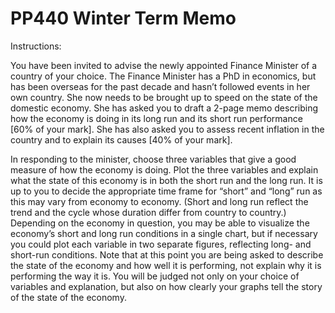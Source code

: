 # PP440 Winter Term Memo 

Instructions:

You have been invited to advise the newly appointed Finance Minister of a country of your
choice. The Finance Minister has a PhD in economics, but has been overseas for the past
decade and hasn’t followed events in her own country. She now needs to be brought up to
speed on the state of the domestic economy. She has asked you to draft a 2-page memo
describing how the economy is doing in its long run and its short run performance [60% of
your mark]. She has also asked you to assess recent inflation in the country and to explain its
causes [40% of your mark].

In responding to the minister, choose three variables that give a good measure of how the
economy is doing. Plot the three variables and explain what the state of this economy is in
both the short run and the long run. It is up to you to decide the appropriate time frame for
“short” and “long” run as this may vary from economy to economy. (Short and long run
reflect the trend and the cycle whose duration differ from country to country.) Depending
on the economy in question, you may be able to visualize the economy’s short and long run
conditions in a single chart, but if necessary you could plot each variable in two separate
figures, reflecting long- and short-run conditions. Note that at this point you are being asked
to describe the state of the economy and how well it is performing, not explain why it is
performing the way it is. You will be judged not only on your choice of variables and
explanation, but also on how clearly your graphs tell the story of the state of the economy.

